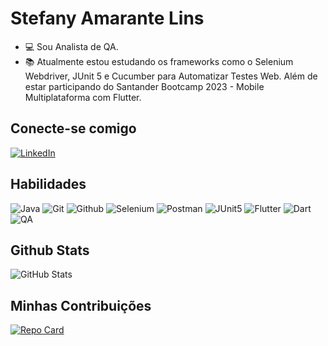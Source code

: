 # Stefany Amarante Lins
- 💻 Sou Analista de QA.
- 📚 Atualmente estou estudando os frameworks como o Selenium Webdriver, JUnit 5 e Cucumber para Automatizar Testes Web. Além de estar participando do Santander Bootcamp 2023 - Mobile Multiplataforma com Flutter.

## Conecte-se comigo
[![LinkedIn](https://img.shields.io/badge/LinkedIn-000?style=for-the-badge&logo=linkedin&logoColor=0E76A8)](https://www.linkedin.com/in/stefanylins/)


## Habilidades
![Java](https://img.shields.io/badge/Java-000?style=for-the-badge&logo=java)
![Git](https://img.shields.io/badge/Git-000?style=for-the-badge&logo=Git)
![Github](https://img.shields.io/badge/Github-000?style=for-the-badge&logo=Github)
![Selenium](https://img.shields.io/badge/Selenium-000?style=for-the-badge&logo=Selenium)
![Postman](https://img.shields.io/badge/Postman-000?style=for-the-badge&logo=Postman)
![JUnit5](https://img.shields.io/badge/JUnit-000?style=for-the-badge&logo=Junit5)
![Flutter](https://img.shields.io/badge/Flutter-000?style=for-the-badge&logo=Flutter)
![Dart](https://img.shields.io/badge/Dart-000?style=for-the-badge&logo=Dart)
![QA](https://img.shields.io/badge/QA-000?style=for-the-badge&logo=QA)

## Github Stats
![GitHub Stats](https://github-readme-stats.vercel.app/api?username=stefanylins&theme=transparent&bg_color=000&border_color=30A3DC&show_icons=true&icon_color=30A3DC&title_color=E94D5F&text_color=FFF)

## Minhas Contribuições
[![Repo Card](https://github-readme-stats.vercel.app/api/pin/?username=stefanylins&repo=dio-lab-open-source&bg_color=000&border_color=30A3DC&show_icons=true&icon_color=30A3DC&title_color=E94D5F&text_color=FFF)](https://github.com/stefanylins/dio-lab-open-source)